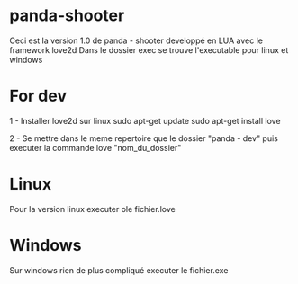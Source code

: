 # panda-shooter

Ceci est la version 1.0 de panda - shooter developpé en LUA avec le framework love2d
Dans le dossier exec se trouve l'executable pour linux et windows

# For dev

1 - Installer love2d sur linux
    sudo apt-get update
    sudo apt-get install love
    
2 - Se mettre dans le meme repertoire que le dossier "panda - dev" puis executer la commande 
    love "nom_du_dossier"

# Linux
Pour la version linux executer ole fichier.love

# Windows
Sur windows rien de plus compliqué executer le fichier.exe
